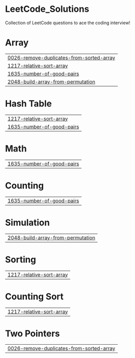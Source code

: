 # LeetCode_Solutions
Collection of LeetCode questions to ace the coding interview!


# Array
|  |
| ------- |
| [0026-remove-duplicates-from-sorted-array](https://github.com/RohanSutar-tech/LeetCode_Solutions/tree/master/0026-remove-duplicates-from-sorted-array) |
| [1217-relative-sort-array](https://github.com/RohanSutar-tech/LeetCode_Solutions/tree/master/1217-relative-sort-array) |
| [1635-number-of-good-pairs](https://github.com/RohanSutar-tech/LeetCode_Solutions/tree/master/1635-number-of-good-pairs) |
| [2048-build-array-from-permutation](https://github.com/RohanSutar-tech/LeetCode_Solutions/tree/master/2048-build-array-from-permutation) |
# Hash Table
|  |
| ------- |
| [1217-relative-sort-array](https://github.com/RohanSutar-tech/LeetCode_Solutions/tree/master/1217-relative-sort-array) |
| [1635-number-of-good-pairs](https://github.com/RohanSutar-tech/LeetCode_Solutions/tree/master/1635-number-of-good-pairs) |
# Math
|  |
| ------- |
| [1635-number-of-good-pairs](https://github.com/RohanSutar-tech/LeetCode_Solutions/tree/master/1635-number-of-good-pairs) |
# Counting
|  |
| ------- |
| [1635-number-of-good-pairs](https://github.com/RohanSutar-tech/LeetCode_Solutions/tree/master/1635-number-of-good-pairs) |
# Simulation
|  |
| ------- |
| [2048-build-array-from-permutation](https://github.com/RohanSutar-tech/LeetCode_Solutions/tree/master/2048-build-array-from-permutation) |
# Sorting
|  |
| ------- |
| [1217-relative-sort-array](https://github.com/RohanSutar-tech/LeetCode_Solutions/tree/master/1217-relative-sort-array) |
# Counting Sort
|  |
| ------- |
| [1217-relative-sort-array](https://github.com/RohanSutar-tech/LeetCode_Solutions/tree/master/1217-relative-sort-array) |
# Two Pointers
|  |
| ------- |
| [0026-remove-duplicates-from-sorted-array](https://github.com/RohanSutar-tech/LeetCode_Solutions/tree/master/0026-remove-duplicates-from-sorted-array) |